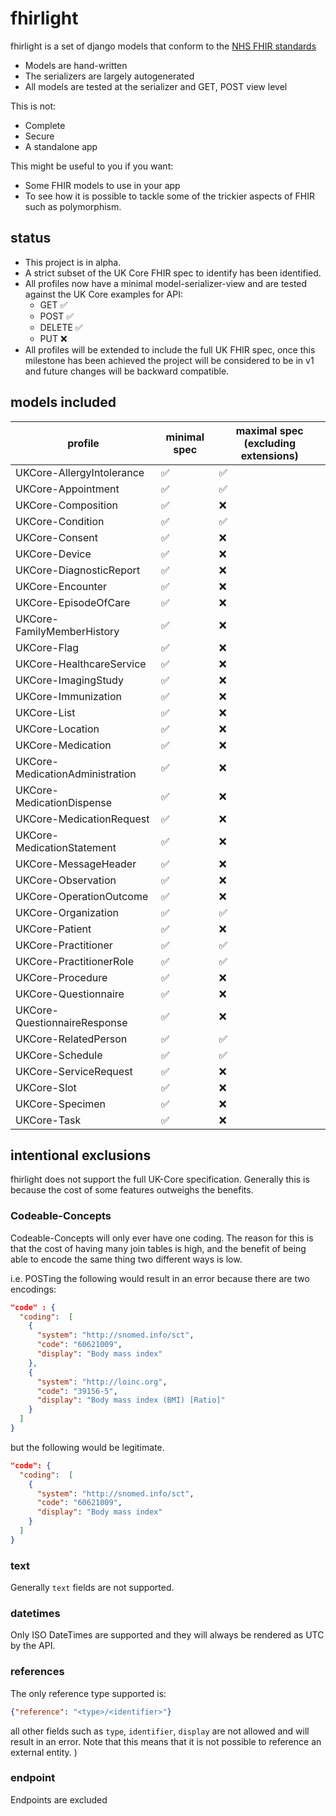 # fhirlight

fhirlight is a set of django models that conform to the [NHS FHIR standards](https://simplifier.net/guide/uk-core-implementation-guide-stu3-sequence?version=1.7.0)

* Models are hand-written
* The serializers are largely autogenerated
* All models are tested at the serializer and GET, POST view level

This is not:

* Complete
* Secure
* A standalone app

This might be useful to you if you want:

* Some FHIR models to use in your app
* To see how it is possible to tackle some of the trickier aspects of FHIR such as polymorphism.

## status

* This project is in alpha. 
* A strict subset of the UK Core FHIR spec to identify has been identified.
* All profiles now have a minimal model-serializer-view and are tested against the UK Core examples for API:
  * GET ✅
  * POST ✅
  * DELETE ✅
  * PUT ❌
* All profiles will be extended to include the full UK FHIR spec, once this milestone has been achieved the project will
  be considered to be in v1 and future changes will be backward compatible.

## models included


| profile                         | minimal spec | maximal spec (excluding extensions) |
|---------------------------------|--------------|------------------------------------|
| UKCore-AllergyIntolerance       | ✅            | ✅                                  |
| UKCore-Appointment              | ✅            | ✅                                  |
| UKCore-Composition              | ✅            | ❌                                  |
| UKCore-Condition                | ✅            | ✅                                  |
| UKCore-Consent                  | ✅            | ❌                                  |
| UKCore-Device                   | ✅            | ❌                                  |
| UKCore-DiagnosticReport         | ✅            | ❌                                  |
| UKCore-Encounter                | ✅            | ❌                                  |
| UKCore-EpisodeOfCare            | ✅            | ❌                                  |
| UKCore-FamilyMemberHistory      | ✅            | ❌                                  |
| UKCore-Flag                     | ✅            | ❌                                  |
| UKCore-HealthcareService        | ✅            | ❌                                  |
| UKCore-ImagingStudy             | ✅            | ❌                                  |
| UKCore-Immunization             | ✅            | ❌                                  |
| UKCore-List                     | ✅            | ❌                                  |
| UKCore-Location                 | ✅            | ❌                                  |
| UKCore-Medication               | ✅            | ❌                                  |
| UKCore-MedicationAdministration | ✅            | ❌                                  |
| UKCore-MedicationDispense       | ✅            | ❌                                  |
| UKCore-MedicationRequest        | ✅            | ❌                                  |
| UKCore-MedicationStatement      | ✅            | ❌                                  |
| UKCore-MessageHeader            | ✅            | ❌                                  |
| UKCore-Observation              | ✅            | ❌                                  |
| UKCore-OperationOutcome         | ✅            | ❌                                  |
| UKCore-Organization             | ✅            | ✅                                  |
| UKCore-Patient                  | ✅            | ❌                                  |
| UKCore-Practitioner             | ✅            | ✅                                  |
| UKCore-PractitionerRole         | ✅            | ✅                                  |
| UKCore-Procedure                | ✅            | ❌                                  |
| UKCore-Questionnaire            | ✅            | ❌                                  |
| UKCore-QuestionnaireResponse    | ✅            | ❌                                  |
| UKCore-RelatedPerson            | ✅            | ✅                                  |
| UKCore-Schedule                 | ✅            | ✅                                  |
| UKCore-ServiceRequest           | ✅            | ❌                                  |
| UKCore-Slot                     | ✅            | ❌                                  |
| UKCore-Specimen                 | ✅            | ❌                                  |
| UKCore-Task                     | ✅            | ❌                                  |


## intentional exclusions
fhirlight does not support the full UK-Core specification. Generally this is because the cost of some features outweighs
the benefits.

### Codeable-Concepts
Codeable-Concepts will only ever have one coding. The reason for this is that the cost of having many join
tables is high, and the benefit of being able to encode the same thing two different ways is low.

i.e. POSTing the following would result in an error because there are two encodings:
```json
"code" : {
  "coding":  [
    {
      "system": "http://snomed.info/sct",
      "code": "60621009",
      "display": "Body mass index"
    },
    {
      "system": "http://loinc.org",
      "code": "39156-5",
      "display": "Body mass index (BMI) [Ratio]"
    }
  ]
}
```

but the following would be legitimate.
```json
"code": {
  "coding":  [
    {
      "system": "http://snomed.info/sct",
      "code": "60621009",
      "display": "Body mass index"
    }
  ]
}
```

### text
Generally `text` fields are not supported.

### datetimes
Only ISO DateTimes are supported and they will always be rendered as UTC by the API. 

### references
The only reference type supported is:
```json
{"reference": "<type>/<identifier>"}
```
all other fields such as `type`, `identifier`, `display` are not allowed and will result in an error. Note that this 
means that it is not possible to reference an external entity.
)


### endpoint

Endpoints are excluded

